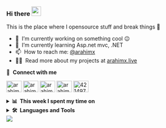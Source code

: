 ### Hi there <a href="https://www.arahimx.live/"><img src="https://media.giphy.com/media/hvRJCLFzcasrR4ia7z/giphy.gif" width="25px"></a>
This is the place where I opensource stuff and break things :rofl:

- 🔭 &nbsp;I’m currently working on something cool :wink:
- 🌱 &nbsp;I’m currently learning Asp.net mvc, .NET
- 📫 &nbsp;How to reach me: [@arahimx](http://twitter.com/arahimx)
- 👨‍💻 &nbsp;Read more about my projects at [arahimx.live](http://www.arahimx.live)



🔗 &nbsp;**Connect with me**
<p align="left">
<a href="https://dev.to/arahimx" target="blank"><img align="center" src="https://cdn.jsdelivr.net/npm/simple-icons@3.0.1/icons/dev-dot-to.svg" alt="arahimx" height="30" width="40" /></a>
<a href="https://twitter.com/arahimx" target="blank"><img align="center" src="https://cdn.jsdelivr.net/npm/simple-icons@v3/icons/twitter.svg" alt="arahimx" height="30" width="40" /></a>
  <a href="https://developers.google.com/profile/u/107037036509600621052" target="blank"><img align="center" src="https://cdn.jsdelivr.net/npm/simple-icons@v3/icons/google.svg" alt="arahimx" height="30" width="40" /></a>
<a href="https://linkedin.com/in/arahimx" target="blank"><img align="center" src="https://cdn.jsdelivr.net/npm/simple-icons@v3/icons/linkedin.svg" alt="arahimx" height="30" width="40" /></a>
<a href="https://stackoverflow.com/users/14501863/arahimx" target="blank"><img align="center" src="https://cdn.jsdelivr.net/npm/simple-icons@v3/icons/stackoverflow.svg" alt="4214976" height="30" width="40" /></a>

  
<details>
 <summary><b>📊 &nbsp;This week I spent my time on </b></summary>  
    <br/>
  
   <img src="https://wakatime.com/share/@arahimx/b952bdb6-2fff-4df4-b6ab-608af4acd699.svg" alt="arahimx" height="550" width="700" >
</details>

<details>
  <summary><b>🛠️&nbsp;&nbsp;Languages&nbsp;and&nbsp;Tools</b></summary>
  <br/>
  
-  &nbsp;Asp.net MVC
-  &nbsp;.NET
-  &nbsp;C#
-  &nbsp;HTML
-  &nbsp;CSS
-  &nbsp;JS
-  &nbsp;VS 2019
-  &nbsp;VS Code
-  &nbsp;SQL Server
-  &nbsp;Github

</details>
  
 <img src="https://github-readme-stats.vercel.app/api?username=arahimx&&show_icons=true&title_color=ffffff&icon_color=bb2acf&bg_color=00000000&text_color=777">

